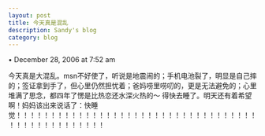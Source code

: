 ```yaml
---
layout: post
title: 今天真是混乱
description: Sandy's blog
category: blog
---
```

• December 28, 2006 at 7:52 am 
 
今天真是大混乱。msn不好使了，听说是地震闹的；手机电池裂了，明显是自己摔的；签证拿到手了，但心里仍然担忧着；爸妈唠里唠叨的，更是无法避免的；心里堆满了思念，都四年了愣是比热恋还水深火热的～
得快去睡了。明天还有着希望啊！妈妈该出来说话了：快睡觉！！！！！！！！！！！！！！！！！！！！！！！！！！！！！！！！！！！！！！！！！！！！！！！！！